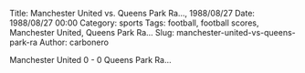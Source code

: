 Title: Manchester United vs. Queens Park Ra…, 1988/08/27
Date: 1988/08/27 00:00
Category: sports
Tags: football, football scores, Manchester United, Queens Park Ra…
Slug: manchester-united-vs-queens-park-ra
Author: carbonero


Manchester United 0 - 0 Queens Park Ra…
